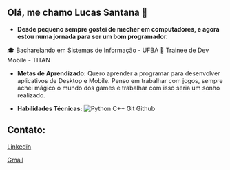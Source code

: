 ## Olá, me chamo Lucas Santana 👋

- **Desde pequeno sempre gostei de mecher em computadores, e agora estou numa jornada para ser um bom programador.**


🎓 Bacharelando em Sistemas de Informação - UFBA
📱 Trainee de Dev Mobile - TITAN



- **Metas de Aprendizado:** Quero aprender a programar para desenvolver aplicativos de Desktop e Mobile. Penso em trabalhar com jogos, sempre achei mágico o mundo dos games e trabalhar com isso seria um sonho realizado. 

- **Habilidades Técnicas:** ![Python](https://www.google.com/url?sa=i&url=https%3A%2F%2Fpt.m.wikipedia.org%2Fwiki%2FFicheiro%3APython_logo_and_wordmark.svg&psig=AOvVaw0HyVXiHuDOjKAB8BOK7voZ&ust=1735350008992000&source=images&cd=vfe&opi=89978449&ved=0CBQQjRxqFwoTCJjghtfoxooDFQAAAAAdAAAAABAE)   C++   Git  Github  
## Contato:
[Linkedin](https://www.linkedin.com/in/lucas-santana-7a3476300/)

[Gmail](lucassbleal9@gmail.com)

